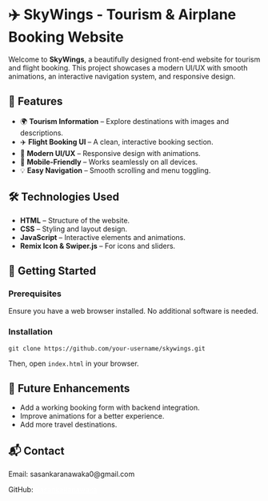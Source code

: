 <!DOCTYPE html>
<html lang="en">
<head>
    <meta charset="UTF-8">
    <meta name="viewport" content="width=device-width, initial-scale=1.0">

    
</head>
<body>
<div class="container">
        <h1>✈️ SkyWings - Tourism & Airplane Booking Website</h1>
        <p>Welcome to <strong>SkyWings</strong>, a beautifully designed front-end website for tourism and flight booking. This project showcases a modern UI/UX with smooth animations, an interactive navigation system, and responsive design.</p>

 <h2>📌 Features</h2>
<ul>
            <li>🌍 <strong>Tourism Information</strong> – Explore destinations with images and descriptions.</li>
            <li>✈️ <strong>Flight Booking UI</strong> – A clean, interactive booking section.</li>
            <li>🎨 <strong>Modern UI/UX</strong> – Responsive design with animations.</li>
            <li>📱 <strong>Mobile-Friendly</strong> – Works seamlessly on all devices.</li>
            <li>💡 <strong>Easy Navigation</strong> – Smooth scrolling and menu toggling.</li>
        </ul>

 <h2>🛠️ Technologies Used</h2>
        <ul>
            <li><strong>HTML</strong> – Structure of the website.</li>
            <li><strong>CSS</strong> – Styling and layout design.</li>
            <li><strong>JavaScript</strong> – Interactive elements and animations.</li>
            <li><strong>Remix Icon & Swiper.js</strong> – For icons and sliders.</li>
        </ul>

<h2>🚀 Getting Started</h2>
        <h3>Prerequisites</h3>
        <p>Ensure you have a web browser installed. No additional software is needed.</p>

 <h3>Installation</h3>
        <pre><code>git clone https://github.com/your-username/skywings.git</code></pre>
        <p>Then, open <code>index.html</code> in your browser.</p>


<h2>🎯 Future Enhancements</h2>
 <ul>
      <li>Add a working booking form with backend integration.</li>
            <li>Improve animations for a better experience.</li>
            <li>Add more travel destinations.</li>
  </ul>
 <div class="contact">
            <h2>📬 Contact</h2>
            <p>Email: sasankaranawaka0@gmail.com</p>
            <p>GitHub: <a href="https://github.com/your-username" style="color:white;">SasankaRanawaka</a></p>
        </div>
    </div>

</body>
</html>
